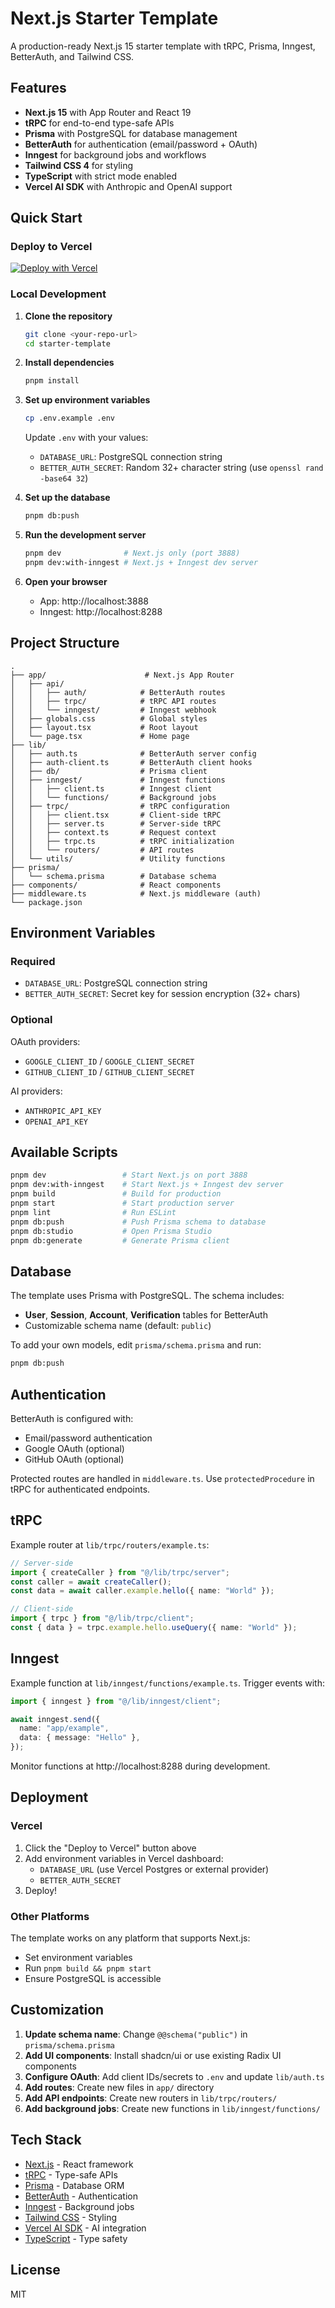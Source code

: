# Next.js Starter Template

A production-ready Next.js 15 starter template with tRPC, Prisma, Inngest, BetterAuth, and Tailwind CSS.

## Features

- **Next.js 15** with App Router and React 19
- **tRPC** for end-to-end type-safe APIs
- **Prisma** with PostgreSQL for database management
- **BetterAuth** for authentication (email/password + OAuth)
- **Inngest** for background jobs and workflows
- **Tailwind CSS 4** for styling
- **TypeScript** with strict mode enabled
- **Vercel AI SDK** with Anthropic and OpenAI support

## Quick Start

### Deploy to Vercel

[![Deploy with Vercel](https://vercel.com/button)](https://vercel.com/new/clone?repository-url=https://github.com/mat-hiretalk/elevora-starter&env=DATABASE_URL,BETTER_AUTH_SECRET&envDescription=Required%20environment%20variables&envLink=https://github.com/YOUR_USERNAME/YOUR_REPO%23environment-variables)

### Local Development

1. **Clone the repository**

   ```bash
   git clone <your-repo-url>
   cd starter-template
   ```

2. **Install dependencies**

   ```bash
   pnpm install
   ```

3. **Set up environment variables**

   ```bash
   cp .env.example .env
   ```

   Update `.env` with your values:

   - `DATABASE_URL`: PostgreSQL connection string
   - `BETTER_AUTH_SECRET`: Random 32+ character string (use `openssl rand -base64 32`)

4. **Set up the database**

   ```bash
   pnpm db:push
   ```

5. **Run the development server**

   ```bash
   pnpm dev              # Next.js only (port 3888)
   pnpm dev:with-inngest # Next.js + Inngest dev server
   ```

6. **Open your browser**
   - App: http://localhost:3888
   - Inngest: http://localhost:8288

## Project Structure

```
.
├── app/                      # Next.js App Router
│   ├── api/
│   │   ├── auth/            # BetterAuth routes
│   │   ├── trpc/            # tRPC API routes
│   │   └── inngest/         # Inngest webhook
│   ├── globals.css          # Global styles
│   ├── layout.tsx           # Root layout
│   └── page.tsx             # Home page
├── lib/
│   ├── auth.ts              # BetterAuth server config
│   ├── auth-client.ts       # BetterAuth client hooks
│   ├── db/                  # Prisma client
│   ├── inngest/             # Inngest functions
│   │   ├── client.ts        # Inngest client
│   │   └── functions/       # Background jobs
│   ├── trpc/                # tRPC configuration
│   │   ├── client.tsx       # Client-side tRPC
│   │   ├── server.ts        # Server-side tRPC
│   │   ├── context.ts       # Request context
│   │   ├── trpc.ts          # tRPC initialization
│   │   └── routers/         # API routes
│   └── utils/               # Utility functions
├── prisma/
│   └── schema.prisma        # Database schema
├── components/              # React components
├── middleware.ts            # Next.js middleware (auth)
└── package.json
```

## Environment Variables

### Required

- `DATABASE_URL`: PostgreSQL connection string
- `BETTER_AUTH_SECRET`: Secret key for session encryption (32+ chars)

### Optional

OAuth providers:

- `GOOGLE_CLIENT_ID` / `GOOGLE_CLIENT_SECRET`
- `GITHUB_CLIENT_ID` / `GITHUB_CLIENT_SECRET`

AI providers:

- `ANTHROPIC_API_KEY`
- `OPENAI_API_KEY`

## Available Scripts

```bash
pnpm dev                 # Start Next.js on port 3888
pnpm dev:with-inngest    # Start Next.js + Inngest dev server
pnpm build               # Build for production
pnpm start               # Start production server
pnpm lint                # Run ESLint
pnpm db:push             # Push Prisma schema to database
pnpm db:studio           # Open Prisma Studio
pnpm db:generate         # Generate Prisma client
```

## Database

The template uses Prisma with PostgreSQL. The schema includes:

- **User**, **Session**, **Account**, **Verification** tables for BetterAuth
- Customizable schema name (default: `public`)

To add your own models, edit `prisma/schema.prisma` and run:

```bash
pnpm db:push
```

## Authentication

BetterAuth is configured with:

- Email/password authentication
- Google OAuth (optional)
- GitHub OAuth (optional)

Protected routes are handled in `middleware.ts`. Use `protectedProcedure` in tRPC for authenticated endpoints.

## tRPC

Example router at `lib/trpc/routers/example.ts`:

```typescript
// Server-side
import { createCaller } from "@/lib/trpc/server";
const caller = await createCaller();
const data = await caller.example.hello({ name: "World" });

// Client-side
import { trpc } from "@/lib/trpc/client";
const { data } = trpc.example.hello.useQuery({ name: "World" });
```

## Inngest

Example function at `lib/inngest/functions/example.ts`. Trigger events with:

```typescript
import { inngest } from "@/lib/inngest/client";

await inngest.send({
  name: "app/example",
  data: { message: "Hello" },
});
```

Monitor functions at http://localhost:8288 during development.

## Deployment

### Vercel

1. Click the "Deploy to Vercel" button above
2. Add environment variables in Vercel dashboard:
   - `DATABASE_URL` (use Vercel Postgres or external provider)
   - `BETTER_AUTH_SECRET`
3. Deploy!

### Other Platforms

The template works on any platform that supports Next.js:

- Set environment variables
- Run `pnpm build && pnpm start`
- Ensure PostgreSQL is accessible

## Customization

1. **Update schema name**: Change `@@schema("public")` in `prisma/schema.prisma`
2. **Add UI components**: Install shadcn/ui or use existing Radix UI components
3. **Configure OAuth**: Add client IDs/secrets to `.env` and update `lib/auth.ts`
4. **Add routes**: Create new files in `app/` directory
5. **Add API endpoints**: Create new routers in `lib/trpc/routers/`
6. **Add background jobs**: Create new functions in `lib/inngest/functions/`

## Tech Stack

- [Next.js](https://nextjs.org/) - React framework
- [tRPC](https://trpc.io/) - Type-safe APIs
- [Prisma](https://www.prisma.io/) - Database ORM
- [BetterAuth](https://www.better-auth.com/) - Authentication
- [Inngest](https://www.inngest.com/) - Background jobs
- [Tailwind CSS](https://tailwindcss.com/) - Styling
- [Vercel AI SDK](https://sdk.vercel.ai/) - AI integration
- [TypeScript](https://www.typescriptlang.org/) - Type safety

## License

MIT
